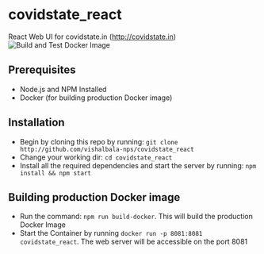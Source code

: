 
# covidstate_react

React Web UI for covidstate.in (http://covidstate.in)
![Build and Test Docker Image](https://github.com/vishalbala-nps/covidstate_react/workflows/Build%20and%20Test%20Docker%20Image/badge.svg)
## Prerequisites
- Node.js and NPM Installed
- Docker (for building production Docker image)
## Installation
- Begin by cloning this repo by running: `git clone http://github.com/vishalbala-nps/covidstate_react`
-   Change your working dir:  `cd covidstate_react`
- Install all the required dependencies and start the server by running: `npm install && npm start`
## Building production Docker image
- Run the command: `npm run build-docker`. This will build the production Docker Image
- Start the Container by running `docker run -p 8081:8081 covidstate_react`. The web server will be accessible on the port 8081
